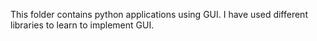 This folder contains python applications using GUI.
I have used different libraries to learn to implement GUI.
